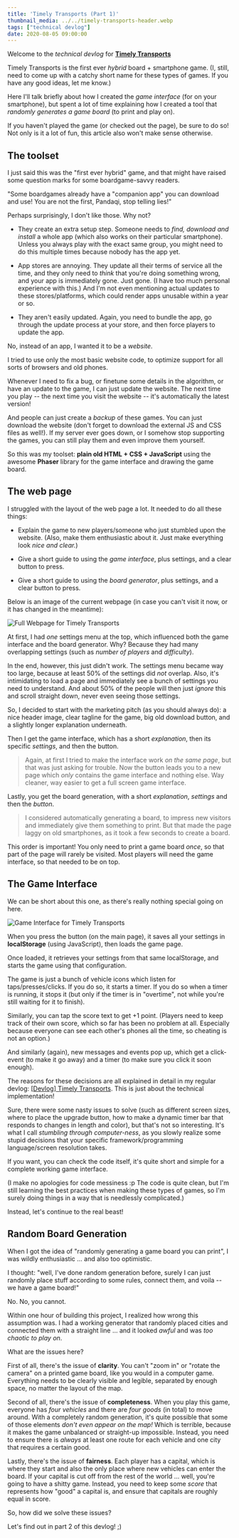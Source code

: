 ```yaml
---
title: 'Timely Transports (Part 1)'
thumbnail_media: ../../timely-transports-header.webp
tags: ["technical devlog"]
date: 2020-08-05 09:00:00
---
```


Welcome to the *technical devlog* for **[Timely Transports](https://pandaqi.com/timely-transports)**

Timely Transports is the first ever *hybrid* board + smartphone game.
(I, still, need to come up with a catchy short name for these types of
games. If you have any good ideas, let me know.)

Here I'll talk briefly about how I created the *game interface* (for on
your smartphone), but spent a lot of time explaining how I created a
tool that *randomly generates a game board* (to print and play on).

If you haven't played the game (or checked out the page), be sure to do
so! Not only is it a lot of fun, this article also won't make sense
otherwise.

The toolset
-----------

I just said this was the "first ever hybrid" game, and that might have
raised some question marks for some boardgame-savvy readers.

"Some boardgames already have a "companion app" you can download and
use! You are not the first, Pandaqi, stop telling lies!"

Perhaps surprisingly, I don't like those. Why not?

-   They create an extra setup step. Someone needs to *find, download
    and install* a whole app (which also works on their particular
    smartphone). Unless you always play with the exact same group, you
    might need to do this multiple times because nobody has the app yet.

-   App stores are annoying. They update all their terms of service all
    the time, and they only need to *think* that you're doing something
    wrong, and your app is immediately gone. Just gone. (I have too much personal experience with this.) And I'm not even
    mentioning actual updates to these stores/platforms, which could
    render apps unusable within a year or so.

-   They aren't easily updated. Again, you need to bundle the app, go
    through the update process at your store, and then force players to
    update the app.

No, instead of an app, I wanted it to be a *website*.

I tried to use only the most basic website code, to optimize support for
all sorts of browsers and old phones.

Whenever I need to fix a bug, or finetune some details in the algorithm,
or have an update to the game, I can just update the website. The next
time you play -- the next time you visit the website -- it's
automatically the latest version!

And people can just create a *backup* of these games. You can just
download the website (don't forget to download the external JS and CSS
files as well!). If my server ever goes down, or I somehow stop
supporting the games, you can still play them and even improve them
yourself.

So this was my toolset: **plain old HTML + CSS + JavaScript** using the
awesome **Phaser** library for the game interface and drawing the game
board.

The web page
------------

I struggled with the layout of the web page a lot. It needed to do all
these things:

-   Explain the game to new players/someone who just stumbled upon the
    website. (Also, make them enthusiastic about it. Just make
    everything look *nice and clear.*)

-   Give a short guide to using the *game interface*, plus settings, and
    a clear button to press.

-   Give a short guide to using the *board generator*, plus settings,
    and a clear button to press.

Below is an image of the current webpage (in case you can't visit it now, or it has changed in the meantime):

![Full Webpage for Timely Transports](timely-trans-tech-1.webp)

At first, I had *one* settings menu at the top, which influenced both
the game interface and the board generator. Why? Because they had many
overlapping settings (such as *number of players* and *difficulty*).

In the end, however, this just didn't work. The settings menu became way
too large, because at least 50% of the settings did *not* overlap. Also,
it's intimidating to load a page and immediately see a bunch of settings
you need to understand. And about 50% of the people will then just
*ignore* this and scroll straight down, never even seeing those
settings.

So, I decided to start with the marketing pitch (as you should always
do): a nice header image, clear tagline for the game, big old download
button, and a slightly longer explanation underneath.

Then I get the game interface, which has a short *explanation*, then its
specific *settings*, and then the button.

> Again, at first I tried to make the interface work *on the same page*,
> but that was just asking for trouble. Now the button leads you to a
> new page which *only* contains the game interface and nothing else.
> Way cleaner, way easier to get a full screen game interface.

Lastly, you get the board generation, with a short *explanation*,
*settings* and then the *button*.

> I considered automatically generating a board, to impress new visitors
> and immediately give them something to print. But that made the page
> laggy on old smartphones, as it took a few seconds to create a board.

This order is important! You only need to print a game board *once*, so
that part of the page will rarely be visited. Most players will need the
game interface, so that needed to be on top.

The Game Interface
------------------

We can be short about this one, as there's really nothing special going
on here.

![Game Interface for Timely Transports](timely-trans-tech-2.webp)

When you press the button (on the main page), it saves all your settings
in **localStorage** (using JavaScript), then loads the game page.

Once loaded, it retrieves your settings from that same localStorage, and
starts the game using that configuration.

The game is just a bunch of vehicle icons which listen for
taps/presses/clicks. If you do so, it starts a timer. If you do so when
a timer is running, it stops it (but only if the timer is in "overtime",
not while you're still waiting for it to finish).

Similarly, you can tap the score text to get +1 point. (Players need to
keep track of their own score, which so far has been no problem at all.
Especially because everyone can see each other's phones all the time, so
cheating is not an option.)

And similarly (again), new messages and events pop up, which get a
click-event (to make it go away) and a timer (to make sure you click it
soon enough).

The reasons for these decisions are all explained in detail in my
regular devlog: [\[Devlog\] Timely Transports](https://pandaqi.com/blog/boardgames/timely-transports/devlog-timely-transports/). This is just
about the technical implementation!

Sure, there were some nasty issues to solve (such as different screen
sizes, where to place the upgrade button, how to make a dynamic timer
bar that responds to changes in length and color), but that's not so
interesting. It's what I call *stumbling through computer-ness*, as you
slowly realize some stupid decisions that your specific
framework/programming language/screen resolution takes.

If you want, you can check the code itself, it's quite short and simple
for a complete working game interface.

(I make no apologies for code messiness :p The code is quite clean, but
I'm still learning the best practices when making these types of games,
so I'm surely doing things in a way that is needlessly complicated.)

Instead, let's continue to the real beast!

Random Board Generation
-----------------------

When I got the idea of "randomly generating a game board you can print",
I was wildly enthusiastic ... and also too optimistic.

I thought: "well, I've done random generation before, surely I can just
randomly place stuff according to some rules, connect them, and voila --
we have a game board!"

No. No, you cannot.

Within one hour of building this project, I realized how wrong this
assumption was. I had a working generator that randomly placed cities
and connected them with a straight line ... and it looked *awful* and
was *too chaotic to play on*.

What are the issues here?

First of all, there's the issue of **clarity**. You can't "zoom in" or
"rotate the camera" on a printed game board, like you would in a
computer game. Everything needs to be clearly visible and legible,
separated by enough space, no matter the layout of the map.

Second of all, there's the issue of **completeness**. When you play this
game, everyone has *four vehicles* and there are *four goods* (in total)
to move around. With a completely random generation, it's quite possible
that some of those elements *don't even appear on the map!* Which is
terrible, because it makes the game unbalanced or straight-up
impossible. Instead, you need to ensure there is *always* at least one
route for each vehicle and one city that requires a certain good.

Lastly, there's the issue of **fairness**. Each player has a capital,
which is where they start and also the only place where new vehicles can
enter the board. If your capital is cut off from the rest of the world
... well, you're going to have a shitty game. Instead, you need to keep
some *score* that represents how "good" a capital is, and ensure that
capitals are roughly equal in score.

So, how did we solve these issues?

Let's find out in part 2 of this devlog! ;)
